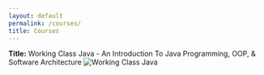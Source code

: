 ```yaml
---
layout: default
permalink: /courses/
title: Courses
---
```


**Title:** Working Class Java - An Introduction To Java Programming, OOP, & Software Architecture
![Working Class Java](https://youtu.be/FL2SMZxNQlc "Working Class Java")

